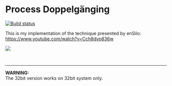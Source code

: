 Process Doppelgänging
==========
[![Build status](https://ci.appveyor.com/api/projects/status/mnoqdw09gs96mih5?svg=true)](https://ci.appveyor.com/project/hasherezade/process-doppelganging)

This is my implementation of the technique presented by enSilo:<br/>
https://www.youtube.com/watch?v=Cch8dvp836w

![](https://blog.malwarebytes.com/wp-content/uploads/2018/08/dopel1_.png)

<br/>
<hr/>
<b>WARNING:</b> <br/>
The 32bit version works on 32bit system only. 
